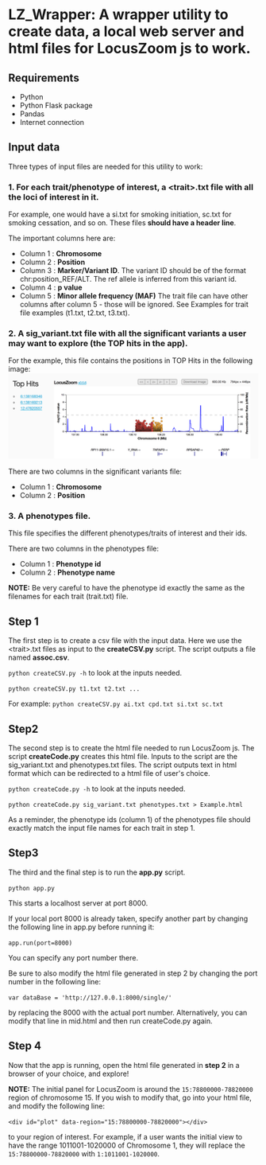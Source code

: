 # **LZ_Wrapper: A wrapper utility to create data, a local web server and html files for LocusZoom js to work.**

## **Requirements**

- Python
- Python Flask package
- Pandas
- Internet connection

## **Input data**

Three types of input files are needed for this utility to work:
 
### 1. For each trait/phenotype of interest, a \<trait\>.txt file with all the loci of interest in it. 

For example, one would have a si.txt for smoking initiation, sc.txt for smoking cessation, and so on. These files **should have a header line**.

  The important columns here are:
  - Column 1 : **Chromosome**
  - Column 2 : **Position**
  - Column 3 : **Marker/Variant ID**. The variant ID should be of the format chr:position_REF/ALT. The ref allele is inferred from this variant id.
  - Column 4 : **p value**
  - Column 5 : **Minor allele frequency (MAF)**
  The trait file can have other columns after column 5 - those will be ignored.
  See Examples for trait file examples (t1.txt, t2.txt, t3.txt).
  
### 2. A sig_variant.txt file with all the significant variants a user may want to explore (the TOP hits in the app). 

For the example, this file contains the positions in TOP Hits in the following image:
 ![Alt text](/Example/TopHits.png?raw=true "Top Hits")

  There are two columns in the significant variants file:
  - Column 1 : **Chromosome**
  - Column 2 : **Position**
  
### 3. A phenotypes file. 

This file specifies the different phenotypes/traits of interest and their ids.

  There are two columns in the phenotypes file:
  - Column 1 : **Phenotype id**
  - Column 2 : **Phenotype name**
  
  **NOTE:** Be very careful to have the phenotype id exactly the same as the filenames for each trait (trait.txt) file.

## **Step 1**

The first step is to create a csv file with the input data. Here we use the \<trait\>.txt files as input to the **createCSV.py** script. The script outputs a file named **assoc.csv**.

`python createCSV.py -h` to look at the inputs needed. 

`python createCSV.py t1.txt t2.txt ...` 

For example: `python createCSV.py ai.txt cpd.txt si.txt sc.txt`

## **Step2**

The second step is to create the html file needed to run LocusZoom js. The script **createCode.py** creates this html file. Inputs to the script are the sig_variant.txt and phenotypes.txt files. The script outputs text in html format which can be redirected to a html file of user's choice.

`python createCode.py -h` to look at the inputs needed. 

`python createCode.py sig_variant.txt phenotypes.txt > Example.html`

 As a reminder, the phenotype ids (column 1) of the phenotypes file should exactly match the input file names for each trait in step 1.

## **Step3**

The third and the final step is to run the **app.py** script.

`python app.py`

This starts a localhost server at port 8000. 

If your local port 8000 is already taken, specify another part by changing the following line in app.py before running it:

`app.run(port=8000)`

You can specify any port number there.

Be sure to also modify the html file generated in step 2 by changing the port number in the following line:

`var dataBase = 'http://127.0.0.1:8000/single/'`

by replacing the 8000 with the actual port number. Alternatively, you can modify that line in mid.html and then run createCode.py again.

## **Step 4**

Now that the app is running, open the html file generated in **step 2** in a browser of your choice, and explore!

**NOTE:** The initial panel for LocusZoom is around the `15:78800000-78820000` region of chromosome 15. If you wish to modify that, go into your html file, and modify the following line:

`<div id="plot" data-region="15:78800000-78820000"></div>`

to your region of interest. For example, if a user wants the initial view to have the range 1011001-1020000 of Chromosome 1, they will replace the `15:78800000-78820000` with `1:1011001-1020000`.


